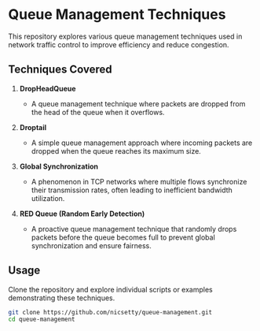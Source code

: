 # Queue Management Techniques

This repository explores various queue management techniques used in network traffic control to improve efficiency and reduce congestion.

## Techniques Covered
1. **DropHeadQueue**
   - A queue management technique where packets are dropped from the head of the queue when it overflows.
  

2. **Droptail**
   - A simple queue management approach where incoming packets are dropped when the queue reaches its maximum size.

3. **Global Synchronization**
   - A phenomenon in TCP networks where multiple flows synchronize their transmission rates, often leading to inefficient bandwidth utilization.
    

4. **RED Queue (Random Early Detection)**
   - A proactive queue management technique that randomly drops packets before the queue becomes full to prevent global synchronization and ensure fairness.

## Usage
Clone the repository and explore individual scripts or examples demonstrating these techniques.

```bash
git clone https://github.com/nicsetty/queue-management.git
cd queue-management
```
